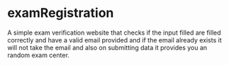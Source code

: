 # examRegistration
A simple exam verification website that checks if the input filled are filled correctly and have a valid email provided and if the email already exists it will not take the email and also on submitting data it provides you an random exam center.
